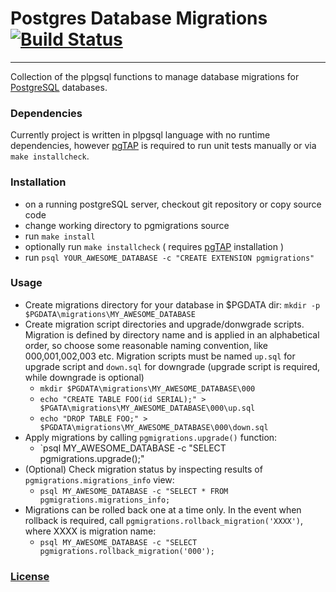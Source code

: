 # Postgres Database Migrations [![Build Status](https://travis-ci.org/rimantas-cernauskas/pgmigrations.svg?branch=master)](https://travis-ci.org/rimantas-cernauskas/pgmigrations)
___
Collection of the plpgsql functions to manage database migrations for [PostgreSQL](https://www.postgresql.org/) databases.

### Dependencies
Currently project is written in plpgsql language with no runtime dependencies, however [pgTAP](https://github.com/theory/pgtap) is required to run unit tests manually or via `make installcheck`.

### Installation
* on a running postgreSQL server, checkout git repository or copy source code
* change working directory to pgmigrations source
* run `make install`
* optionally run `make installcheck` ( requires [pgTAP](https://github.com/theory/pgtap) installation )
* run `psql YOUR_AWESOME_DATABASE -c "CREATE EXTENSION pgmigrations"`

### Usage

* Create migrations directory for your database in $PGDATA dir: `mkdir -p $PGDATA\migrations\MY_AWESOME_DATABASE`
* Create migration script directories and upgrade/donwgrade scripts. Migration is defined by directory name and is applied in an alphabetical order, so choose some reasonable naming convention, like 000,001,002,003 etc. Migration scripts must be named `up.sql` for upgrade script and `down.sql` for downgrade (upgrade script is required, while downgrade is optional)
  * `mkdir $PGDATA\migrations\MY_AWESOME_DATABASE\000`
  * `echo "CREATE TABLE FOO(id SERIAL);" > $PGATA\migrations\MY_AWESOME_DATABASE\000\up.sql`
  * `echo "DROP TABLE FOO;" > $PGDATA\migrations\MY_AWESOME_DATABASE\000\down.sql`
* Apply migrations by calling `pgmigrations.upgrade()` function:
  * `psql MY_AWESOME_DATABASE -c "SELECT pgmigrations.upgrade();"
* (Optional) Check migration status by inspecting results of `pgmigrations.migrations_info` view:
  * `psql MY_AWESOME_DATABASE -c "SELECT * FROM pgmigrations.migrations_info;`
* Migrations can be rolled back one at a time only. In the event when rollback is required, call `pgmigrations.rollback_migration('XXXX')`, where XXXX is migration name:
  * `psql MY_AWESOME_DATABASE -c "SELECT pgmigrations.rollback_migration('000');`


### [License](https://github.com/rimantas-cernauskas/pgmigrations/blob/master/LICENSE)
